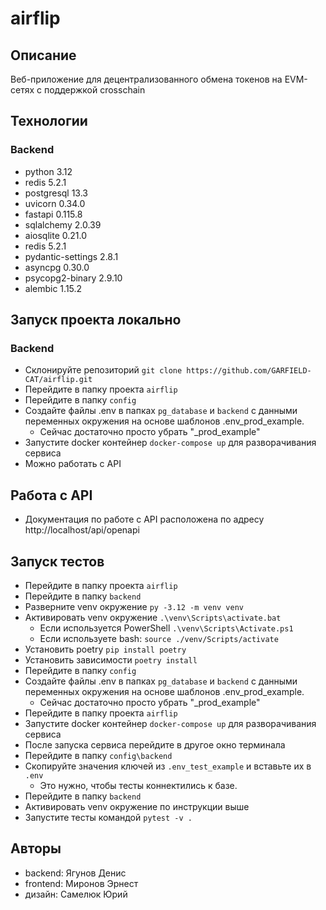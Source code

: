 # airflip

## Описание

Веб-приложение для децентрализованного обмена токенов на EVM-сетях с поддержкой crosschain

## Технологии

### Backend

- python 3.12
- redis 5.2.1
- postgresql 13.3
- uvicorn 0.34.0
- fastapi 0.115.8
- sqlalchemy 2.0.39
- aiosqlite 0.21.0
- redis 5.2.1
- pydantic-settings 2.8.1
- asyncpg 0.30.0
- psycopg2-binary 2.9.10
- alembic 1.15.2

## Запуск проекта локально

### Backend

- Склонируйте репозиторий `git clone https://github.com/GARFIELD-CAT/airflip.git`
- Перейдите в папку проекта `airflip`
- Перейдите в папку `config`
- Создайте файлы .env в папках `pg_database` и `backend` с данными переменных окружения на основе шаблонов .env_prod_example. 
  - Сейчас достаточно просто убрать "_prod_example"
- Запустите docker контейнер `docker-compose up` для разворачивания сервиса
- Можно работать с API

## Работа с API

-  Документация по работе с API расположена по адресу http://localhost/api/openapi

## Запуск тестов
- Перейдите в папку проекта `airflip`
- Перейдите в папку `backend`
- Разверните venv окружение `py -3.12 -m venv venv`
- Активировать venv окружение `.\venv\Scripts\activate.bat`
  - Если используется PowerShell `.\venv\Scripts\Activate.ps1`
  - Если используете bash: `source ./venv/Scripts/activate`
- Установить poetry `pip install poetry`
- Установить зависимости `poetry install`
- Перейдите в папку `config`
- Создайте файлы .env в папках `pg_database` и `backend` с данными переменных окружения на основе шаблонов .env_prod_example. 
  - Сейчас достаточно просто убрать "_prod_example"
- Перейдите в папку проекта `airflip`
- Запустите docker контейнер `docker-compose up` для разворачивания сервиса
- После запуска сервиса перейдите в другое окно терминала
- Перейдите в папку `config\backend`
- Скопируйте значения ключей из `.env_test_example` и вставьте их в `.env`
  - Это нужно, чтобы тесты коннектились к базе.
- Перейдите в папку `backend`
- Активировать venv окружение по инструкции выше
- Запустите тесты командой `pytest -v .`

## Авторы

- backend: Ягунов Денис
- frontend: Миронов Эрнест
- дизайн: Самелюк Юрий

